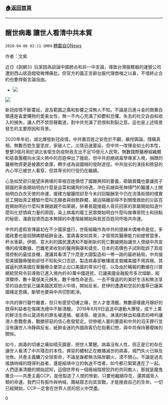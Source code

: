 ###  [:house:返回首頁](https://github.com/ourhimalayas/txt)
---

## 醒世病毒 讓世人看清中共本質
`2020-04-06 02:11 GM09` [轉載自GNews](https://gnews.org/zh-hant/163496/)

作者：文紫

近日《劍網3》玩家因為談論中國肺炎和非一中言論，導致台灣服務器的運營公司遭到西山居遊戲發微博痛批。但官方的義正言辭台服代理商嗤之以鼻，不惜終止合約也要捍衛言論自由。

- ![](https://s3-ap-northeast-1.amazonaws.com/news.guo.offload.media/wp-content/uploads/2020/04/06020623/EUzYASXXkAU_eMV.jpg-large.jpeg)


![](https://s3-ap-northeast-1.amazonaws.com/news.guo.offload.media/wp-content/uploads/2020/04/06020632/EUzYASZWkAcx3Wy.jpg-large.jpeg)

新冠疫情不斷蔓延，波及範圍之廣和影響之深無人不知。不論是日進斗金的商業白領還是喜愛購物的愛美女性，無一不內心充滿了抑鬱和恐懼。失去的社交自由和收入的損失，讓人們不禁怨聲載道，對中共充滿了怨恨和割裂之意。這也是上述情景發生的主要原因和背景。

2020年年初，湖北爆發新冠疫情。中共置百姓之安危於不顧，嚴控輿論，隱瞞真相。無數百姓生靈塗炭，家破人亡。災情迅速蔓延，但中共一改揮金如土的本性，整整3個月用於湖北省衛生防疫財政支出不足10億元人民幣。無數國際醫療組織體和慈善團體向水深火熱中的百姓伸出了援助，但中共拒絕病毒學專家入境，捐贈的醫療物資更是被置於倉庫，轉手成為盜國賊的發財途徑。中共拙劣的演技和險惡的內心早已被世人看穿，但其卑劣的行徑仍在繼續。

心急如焚卻只能望床興嘆的草根百姓領悟了國難興邦的要義，砸鍋賣鐵也要讓孩子歸國的家長開始明白什麼是韭菜和豬狗的待遇，沖在前線與死神搏鬥的醫護人士開始明白白衣天使的命運，援建方艙醫院卻至今未討回報酬至今仍在流落街頭的樸實民工開始真正體驗什麼叫志願者與弱勢群體，被迫隔離卻得不到關懷救助的災區百姓開始明白什麼叫爹親娘親不如黨親，排著長龍接親人骨灰回家的家屬開始知道什麼叫化悲憤與力量的原因，染上病毒的複工民眾開始明白什麼叫做專家院士和拐點的秘密，滿倉投資而血本無歸的中產階級開始與貧民百姓同呼吸共命運。

中共的虛假宣傳最初在不少國家盛行，世衛組織作為中共的提線木偶唯命是從，多國政要也是奴顏婢膝紙醉金迷。當病毒突如其來，才發現其醫療能力如螳臂當車，杯水車薪。伊朗、意大利的國民遭遇和不斷刷新的死亡數據開始讓世人懷疑中共宣傳的疫情數據。巴鐵老弟收到的醫用胸罩和捷克、日本的高價色子試劑耽誤了其疫情控制的最佳良機，還讓其看清了什麼是大國製造和一帶一路的最終結局。中共接受美國醫療援助卻恬不知恥矢口否認，製造病毒卻散播謠言栽贓美國不用其極。其威逼利誘美國在華醫療企業禁止出口美國的卑劣行徑，以及由於瞞報的數據在川普總統禁飛令前導致已進入境內的40萬中國遊民，已讓美國金融股市多次熔斷，經濟驟停，數十萬億美元損失，數千條性命逝去。一去不復返的的美好生活和無法享受的自由空氣已讓美國民眾怒火中燒，開始反省。悲慘的遭遇和空前的羞辱已讓美國痛定思痛，斷臂也要與中共切割乾淨。

中共的罪行罄竹難書，但只有感受切膚之痛，世人才會清醒。無數感嘆歲月靜好的既得利益者在傷痛洗禮中不斷清醒。 2019年6月9日返送中運動大爆發，成千上萬的鮮活生命以莫須有的罪名被逮捕、被凌辱、被消失。淋漓的鮮血和痛苦的呻吟讓港人愈戰愈勇，戰勝邪惡的信心愈發堅定。但慘絕人寰的畫面和中共的滔天罪行並沒有讓世人冷靜與反省，紙醉金迷的外國政客仍在抱著幻想，與中共保持著曖昧的關係。

如今，病毒的切膚之痛如晴天霹靂，把世人驚醒。病毒沒有人性，但正是它的存在讓世人看清了中共殘忍的本性。罪惡的體制正在散播滅世的病毒，城門失火已殃及池魚。共產主義鐮刀全球索命，不論是誰都無法隔岸觀火，漠不關心。不論是過去搖旗吶喊的既得利益者，還是綏靖中立的執迷不悟者，如今都已緊緊連在了一起。人們逐漸清醒的開始認知，這個世界有一個極端陰險狡詐的共同敵人，那就是魔鬼撒旦——共產主義CCP。是他製造了人間的慘劇，只要他繼續存在，還將威脅人類的命運。我們只有振作與吶喊，團結眾志向其宣戰，才能挽救自己的生命。一切已經開始，CCP一定會在世界人民的怒火中焚盡。

0
